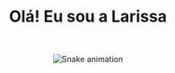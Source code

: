 <h1 align="center">Olá! Eu sou a Larissa</h1>	

<br><p align="center">
![Snake animation](https://github.com/larissahol/holandalarissa/blob/output/github-contribution-grid-snake.svg)
</p></br>
